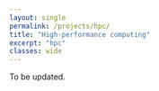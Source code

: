 ```yaml
---
layout: single
permalink: /projects/hpc/
title: "High-performance computing"
excerpt: "hpc"
classes: wide
---
```


To be updated.
